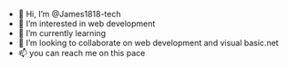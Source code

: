 - 👋 Hi, I’m @James1818-tech
- 👀 I’m interested in web development
- 🌱 I’m currently learning
- 💞️ I’m looking to collaborate on web development and visual basic.net
- 📫 you can reach me on this pace

<!---
James1818-tech/James1818-tech is a ✨ special ✨ repository because its `README.md` (this file) appears on your GitHub profile.
You can click the Preview link to take a look at your changes.
--->
